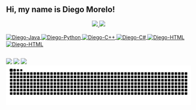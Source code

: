 ## Hi, my name is Diego Morelo!

<!--github stats-->
<div align="center" style="display: inline">
   <a href="https://github.com/Dimores">
   <div style="display: inline_block">
      <img height="210" src="https://github-readme-stats.vercel.app/api?username=Dimores&show_icons=true&include_all_commits=true&count_private=true&theme=radical"/>
      <img height="210" src="https://github-readme-stats.vercel.app/api/top-langs/?username=Dimores&layout=compact&langs_count=7&theme=radical"/>
   </div>
</div>


<div style="display: inline_block"><br>
  <img align="center" alt="Diego-Java" height="30" width="40" src="https://cdn.jsdelivr.net/gh/devicons/devicon@latest/icons/java/java-original.svg">
  <img align="center" alt="Diego-Python" height="30" width="40" src="https://cdn.jsdelivr.net/gh/devicons/devicon@latest/icons/python/python-original.svg">
  <img align="center" alt="Diego-C++" height="30" width="40" src="https://cdn.jsdelivr.net/gh/devicons/devicon@latest/icons/cplusplus/cplusplus-original.svg">
  <img align="center" alt="Diego-C#" height="30" width="40" src="https://cdn.jsdelivr.net/gh/devicons/devicon@latest/icons/csharp/csharp-original.svg">
  <img align="center" alt="Diego-HTML" height="30" width="40" src="https://cdn.jsdelivr.net/gh/devicons/devicon@latest/icons/html5/html5-original.svg">
  <img align="center" alt="Diego-HTML" height="30" width="40" src="https://cdn.jsdelivr.net/gh/devicons/devicon@latest/icons/c/c-original.svg">
</div>
  
  ##

<!--Social media--> 
<div> 
  <a href = "mailto:diegomoreloalvaresduar@gmail.com" target = "_blank"><img src="https://img.shields.io/badge/-Gmail-%23333?style=for-the-badge&logo=gmail&logoColor=white" target="_blank"></a>
  <a href = "https://www.linkedin.com/in/diego-morelo-97aa122a3" target="_blank"><img src="https://img.shields.io/badge/-LinkedIn-%230077B5?style=for-the-badge&logo=linkedin&logoColor=white" target="_blank"></a> 
  <a href = "https://api.whatsapp.com/send?phone=5532999032153" target="_blank"><img src="https://img.shields.io/badge/WhatsApp-25D366?style=for-the-badge&logo=whatsapp&logoColor=white" target="_blank"></a> 
</div>


 <picture>
  <source media="(prefers-color-scheme: dark)" srcset="https://raw.githubusercontent.com/Dimores/Dimores/output/github-contribution-grid-snake-dark.svg">
  <source media="(prefers-color-scheme: light)" srcset="https://raw.githubusercontent.com/Dimores/Dimores/output/github-contribution-grid-snake.svg">
  <img alt="github contribution grid snake animation" src="https://raw.githubusercontent.com/Dimores/Dimores/output/github-contribution-grid-snake.svg">
</picture>
